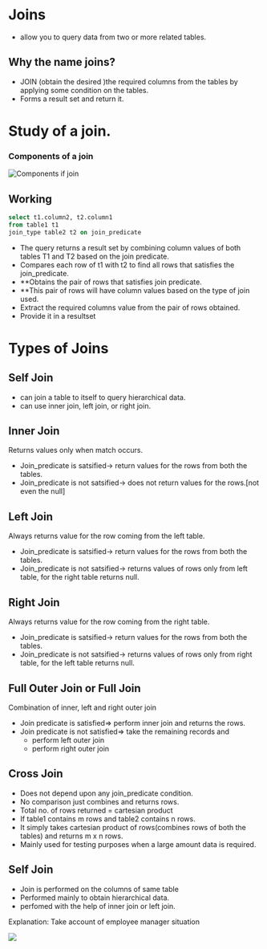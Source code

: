 # Joins
- allow you to query data from two or more related tables.

## Why the name joins?
- JOIN (obtain the desired )the required columns from the tables by applying some condition on the tables.
- Forms a result set and return it.

# Study of a join.
### Components of a join

![Components if join](joins.png)

## Working
```sql 
select t1.column2, t2.column1
from table1 t1
join_type table2 t2 on join_predicate
```

- The query returns a result set by combining column values of both tables T1 and T2 based on the join predicate.
- Compares each row of t1 with t2 to find all rows that satisfies the join_predicate.
- **Obtains the pair of rows that satisfies join predicate. 
- **This pair of rows will have column values based on the type of join used.
- Extract the required columns value from the pair of rows obtained.
- Provide it in a resultset


# Types of Joins

##  Self Join
- can join a table to itself to query hierarchical data.
- can use inner join, left join, or right join.

## Inner Join
Returns values only when match occurs.
- Join_predicate is satsified-> return values for the rows from both the tables.
- Join_predicate is not satsified-> does not return values for the rows.[not even the null]

## Left Join
Always returns value for the row coming from the left table.
- Join_predicate is satsified-> return values for the rows from both the tables.
- Join_predicate is not satsified-> returns values of rows only from left table, for the right table returns null.

## Right Join
Always returns value for the row coming from the right table.
- Join_predicate is satsified-> return values for the rows from both the tables.
- Join_predicate is not satsified-> returns values of rows only from right table, for the left table returns null.

## Full Outer Join or Full Join
Combination of inner, left and right outer join

- Join predicate is satisfied=> perform inner join and returns the rows.
- Join predicate is not satisfied=> take the remaining records and 
  - perform left outer join
  - perform right outer join

## Cross Join
- Does not depend upon any join_predicate condition.
- No comparison just combines and returns rows.
- Total no. of rows returned = cartesian product
- If table1 contains m rows and table2 contains n rows.
- It simply takes cartesian product of rows(combines rows of both the tables) and returns m x n rows.
- Mainly used for testing purposes when a large amount data is required.
  
## Self Join
- Join is performed on the columns of same table
- Performed mainly to obtain hierarchical data.
- perfomed with the help of inner join or left join.

Explanation:
Take account of employee manager situation

![](G:\coding\Oracle\globalex\Theory\self_join.png)
 


